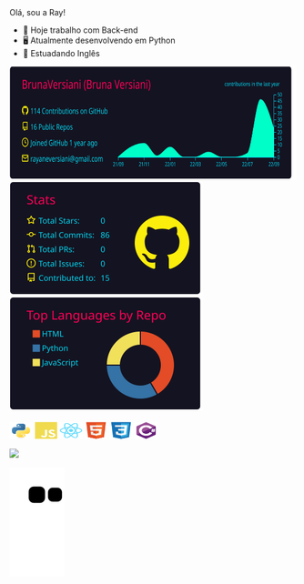 <div >
Olá, sou a Ray!

- 🥰 Hoje trabalho com Back-end
- 🖥️ Atualmente desenvolvendo em Python
- 🚀 Estuadando Inglês 
<div/>

<div>
 <img height="200em" src=https://raw.githubusercontent.com/BrunaVersiani/brunaversiani/main/profile-summary-card-output/2077/0-profile-details.svg>
 <img height="200em" src="https://raw.githubusercontent.com/BrunaVersiani/brunaversiani/main/profile-summary-card-output/2077/3-stats.svg">
 <img height="200em" src="https://raw.githubusercontent.com/BrunaVersiani/brunaversiani/main/profile-summary-card-output/2077/1-repos-per-language.svg">
</div>
  
<div style="display: inline_block"><br>
  <img align="center" alt="Ray-Python" height="30" width="40" src="https://raw.githubusercontent.com/devicons/devicon/master/icons/python/python-original.svg">
  <img align="center" alt="Ray-Js" height="30" width="40" src="https://raw.githubusercontent.com/devicons/devicon/master/icons/javascript/javascript-plain.svg">
  <img align="center" alt="Ray-React" height="30" width="40" src="https://raw.githubusercontent.com/devicons/devicon/master/icons/react/react-original.svg">
  <img align="center" alt="Ray-HTML" height="30" width="40" src="https://raw.githubusercontent.com/devicons/devicon/master/icons/html5/html5-original.svg">
  <img align="center" alt="Ray-CSS" height="30" width="40" src="https://raw.githubusercontent.com/devicons/devicon/master/icons/css3/css3-original.svg">
  <img align="center" alt="Ray-Csharp" height="30" width="40" src="https://raw.githubusercontent.com/devicons/devicon/master/icons/csharp/csharp-original.svg"><br><br>
</div>
<div>
   <a href="https://www.linkedin.com/in/bruna-versiani-54147a181/" target="_blank"><img src="https://img.shields.io/badge/-LinkedIn-%230077B5?style=for-the-badge&logo=linkedin&logoColor=white" target="_blank"></a> 
 
  ![Snake animation](https://github.com/brunaversiani/brunaversiani/blob/output/github-contribution-grid-snake.svg)
 
</div>
